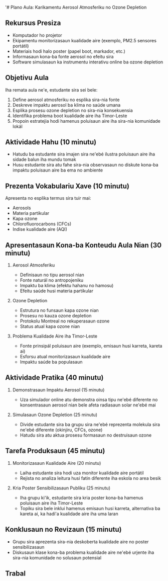 '# Plano Aula: Karikamentu Aerosol Atmosferiku no Ozone Depletion 

## Rekursus Presiza

- Komputador ho projetor
- Ekipamentu monitorizasaun kualidade aire (exemplo, PM2.5 sensores portátil)
- Materiais hodi halo poster (papel boot, markador, etc.)
- Informasaun kona-ba fonte aerosol no efeitu sira
- Software simulasaun ka instrumentu interativu online ba ozone depletion

## Objetivu Aula

Iha remata aula ne'e, estudante sira sei bele:
1. Define aerosol atmosferiku no esplika sira-nia fonte
2. Deskreve impaktu aerosol ba klima no saúde umana
3. Esplika prosesu ozone depletion no sira-nia konsekuensia
4. Identifika problema boot kualidade aire iha Timor-Leste
5. Propoin estratejia hodi hamenus poluisaun aire iha sira-nia komunidade lokál

## Aktividade Hahu (10 minutu)

- Hatudu ba estudante sira imajen sira ne'ebé ilustra poluisaun aire iha sidade balun iha mundu tomak
- Husu estudante sira atu fahe sira-nia observasaun no diskute kona-ba impaktu poluisaun aire ba ema no ambiente

## Prezenta Vokabulariu Xave (10 minutu)

Apresenta no esplika termus sira tuir mai:
- Aerosols
- Materia partikular
- Kapa ozone
- Chlorofluorocarbons (CFCs)
- Indise kualidade aire (AQI)

## Apresentasaun Kona-ba Konteudu Aula Nian (30 minutu)

1. Aerosol Atmosferiku
   - Definisaun no tipu aerosol nian
   - Fonte naturál no antropojeniku
   - Impaktu ba klima (efektu hahanu no hamosu)
   - Efeitu saúde husi materia partikular

2. Ozone Depletion
   - Estrutura no funsaun kapa ozone nian
   - Prosesu no kauza ozone depletion 
   - Protokolu Montreal no rekuperasaun ozone
   - Status atual kapa ozone nian

3. Problema Kualidade Aire iha Timor-Leste
   - Fonte prinsipál poluisaun aire (exemplo, emisaun husi karreta, kareta ai)
   - Esforsu atual monitorizasaun kualidade aire
   - Impaktu saúde ba populasaun

## Aktividade Pratika (40 minutu)

1. Demonstrasaun Impaktu Aerosol (15 minutu)
   - Uza simulador online atu demonstra oinsa tipu ne'ebé diferente no konsentrasaun aerosol nian bele afeta radiasaun solar ne'ebé mai

2. Simulasaun Ozone Depletion (25 minutu)
   - Divide estudante sira ba grupu sira ne'ebé reprezenta molekula sira ne'ebé diferente (okinjiru, CFCs, ozone)
   - Hatudu sira atu aktua prosesu formasaun no destruisaun ozone

## Tarefa Produksaun (45 minutu)

1. Monitorizasaun Kualidade Aire (20 minutu)
   - Laiha estudante sira hodi uza monitor kualidade aire portátil
   - Rejista no analiza leitura husi fatin diferente iha eskola no area besik

2. Kria Poster Sensibilizasaun Publiku (25 minutu)
   - Iha grupu ki'ik, estudante sira kria poster kona-ba hamenus poluisaun aire iha Timor-Leste
   - Topiku sira bele inklui hamenus emisaun husi karreta, alternativa ba kareta ai, ka hadi'a kualidade aire iha uma laran

## Konklusaun no Revizaun (15 minutu)

- Grupu sira aprezenta sira-nia deskoberta kualidade aire no poster sensibilizasaun
- Diskusaun klase kona-ba problema kualidade aire ne'ebé urjente iha sira-nia komunidade no solusaun potensial

## Trabal